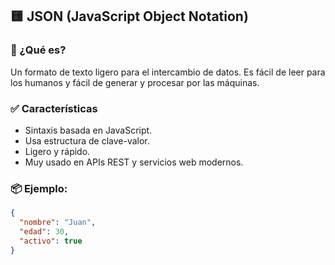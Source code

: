 ## 🟨 JSON (JavaScript Object Notation)

### 📌 ¿Qué es?
Un formato de texto ligero para el intercambio de datos. Es fácil de leer para los humanos y fácil de generar y procesar por las máquinas.

### ✅ Características
- Sintaxis basada en JavaScript.
- Usa estructura de clave-valor.
- Ligero y rápido.
- Muy usado en APIs REST y servicios web modernos.

### 📦 Ejemplo:
```json
{
  "nombre": "Juan",
  "edad": 30,
  "activo": true
}
